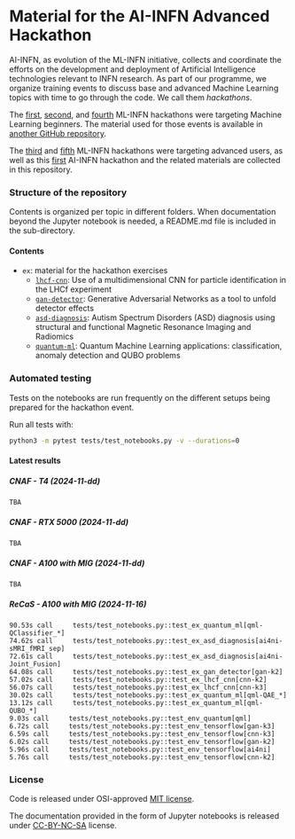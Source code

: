 # Material for the AI-INFN Advanced Hackathon

AI-INFN, as evolution of the ML-INFN initiative, collects and coordinate the efforts 
on the development and deployment of Artificial Intelligence technologies relevant 
to INFN research. As part of our programme, we organize training events to discuss 
base and advanced Machine Learning topics with time to go through the code.
We call them _hackathons_.

The [first](https://agenda.infn.it/event/25855), 
[second](https://agenda.infn.it/event/28565), and 
[fourth](https://agenda.infn.it/event/35607) ML-INFN hackathons were targeting
Machine Learning beginners. The material used for those events is available in 
[another GitHub repository](https://github.com/tommasoboccali/ml_infn_hackBase).

The [third](https://agenda.infn.it/event/32568) and 
[fifth](https://agenda.infn.it/event/37650) ML-INFN hackathons were targeting 
advanced users, as well as this [first](https://agenda.infn.it/event/43129) 
AI-INFN hackathon and the related materials are collected in this repository.

### Structure of the repository
Contents is organized per topic in different folders. 
When documentation beyond the Jupyter notebook is needed, a README.md file is 
included in the sub-directory.

#### Contents
* `ex`: material for the hackathon exercises
  * [`lhcf-cnn`](./ex/lhcf-cnn): Use of a multidimensional CNN for particle 
  identification in the LHCf experiment
  * [`gan-detector`](./ex/gan-detector): Generative Adversarial Networks as 
  a tool to unfold detector effects
  * [`asd-diagnosis`](./ex/asd-diagnosis): Autism Spectrum Disorders (ASD) 
  diagnosis using structural and functional Magnetic Resonance Imaging and 
  Radiomics
  * [`quantum-ml`](./ex/quantum-ml): Quantum Machine Learning applications: 
  classification, anomaly detection and QUBO problems

### Automated testing
Tests on the notebooks are run frequently on the different setups being prepared
for the hackathon event.

Run all tests with:
```bash
python3 -m pytest tests/test_notebooks.py -v --durations=0
```

#### Latest results

##### CNAF - T4 (2024-11-dd)
```
TBA
```

##### CNAF - RTX 5000 (2024-11-dd)
```
TBA
```

##### CNAF - A100 with MIG (2024-11-dd)
```
TBA
```

##### ReCaS - A100 with MIG (2024-11-16)
```
90.53s call     tests/test_notebooks.py::test_ex_quantum_ml[qml-QClassifier_*]
74.62s call     tests/test_notebooks.py::test_ex_asd_diagnosis[ai4ni-sMRI_fMRI_sep]
72.61s call     tests/test_notebooks.py::test_ex_asd_diagnosis[ai4ni-Joint_Fusion]
64.08s call     tests/test_notebooks.py::test_ex_gan_detector[gan-k2]
57.02s call     tests/test_notebooks.py::test_ex_lhcf_cnn[cnn-k2]
56.07s call     tests/test_notebooks.py::test_ex_lhcf_cnn[cnn-k3]
30.02s call     tests/test_notebooks.py::test_ex_quantum_ml[qml-QAE_*]
13.12s call     tests/test_notebooks.py::test_ex_quantum_ml[qml-QUBO_*]
9.03s call     tests/test_notebooks.py::test_env_quantum[qml]
6.72s call     tests/test_notebooks.py::test_env_tensorflow[gan-k3]
6.59s call     tests/test_notebooks.py::test_env_tensorflow[cnn-k3]
6.02s call     tests/test_notebooks.py::test_env_tensorflow[gan-k2]
5.96s call     tests/test_notebooks.py::test_env_tensorflow[ai4ni]
5.76s call     tests/test_notebooks.py::test_env_tensorflow[cnn-k2]
```

### License
Code is released under OSI-approved [MIT license](./LICENSE).

The documentation provided in the form of Jupyter notebooks is 
released under [CC-BY-NC-SA](./CC-BY-NC-SA-4.0) license.

